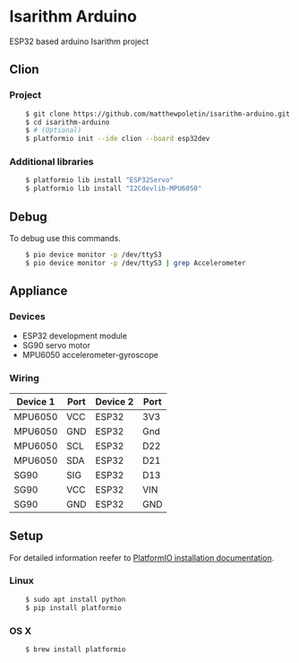 # Isarithm Arduino
ESP32 based arduino Isarithm project

## Clion
### Project
```bash
    $ git clone https://github.com/matthewpoletin/isarithm-arduino.git
    $ cd isarithm-arduino
    $ # (Optional)
    $ platformio init --ide clion --board esp32dev
```
### Additional libraries
```bash
    $ platformio lib install "ESP32Servo"
    $ platformio lib install "I2Cdevlib-MPU6050"
```

## Debug
To debug use this commands.
```bash
    $ pio device monitor -p /dev/ttyS3
    $ pio device monitor -p /dev/ttyS3 | grep Accelerometer
```

## Appliance
### Devices
- ESP32 development module
- SG90 servo motor
- MPU6050 accelerometer-gyroscope
### Wiring
| Device 1 | Port | Device 2 | Port |
|---|---|---|---|
| MPU6050 | VCC | ESP32 | 3V3 |
| MPU6050 | GND | ESP32 | Gnd |
| MPU6050 | SCL | ESP32 | D22 |
| MPU6050 | SDA | ESP32 | D21 |
| SG90 | SIG | ESP32 | D13 |
| SG90 | VCC | ESP32 | VIN |
| SG90 | GND | ESP32 | GND |

## Setup
For detailed information reefer to [PlatformIO installation documentation](http://docs.platformio.org/en/latest/installation.html).
### Linux
```bash
    $ sudo apt install python
    $ pip install platformio
```
### OS X
```bash
    $ brew install platformio
```
